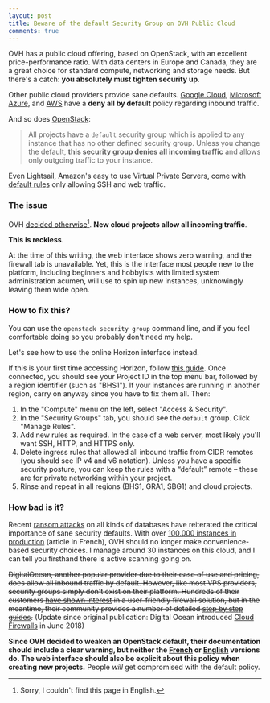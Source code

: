 ```yaml
---
layout: post
title: Beware of the default Security Group on OVH Public Cloud
comments: true
---
```


OVH has a public cloud offering, based on OpenStack, with an excellent price-performance ratio. With data centers in Europe and Canada, they are a great choice for standard compute, networking and storage needs. But there's a catch: **you absolutely must tighten security up**.

Other public cloud providers provide sane defaults. [Google Cloud](https://cloud.google.com/compute/docs/networking#firewall_rules), [Microsoft Azure](https://docs.microsoft.com/en-us/azure/virtual-network/virtual-networks-nsg), and [AWS](http://docs.aws.amazon.com/AWSEC2/latest/UserGuide/authorizing-access-to-an-instance.html) have a **deny all by default** policy regarding inbound traffic.

And so does [OpenStack](https://docs.openstack.org/admin-guide/cli-nova-manage-projects-security.html):

> All projects have a `default` security group which is applied to any instance that has no other defined security group. Unless you change the default, **this security group denies all incoming traffic** and allows only outgoing traffic to your instance.

Even Lightsail, Amazon's easy to use Virtual Private Servers, come with [default rules](https://lightsail.aws.amazon.com/ls/docs/overview/article/understanding-firewall-and-port-mappings-in-amazon-lightsail) only allowing SSH and web traffic.

### The issue

OVH [decided otherwise](https://www.ovh.com/fr/g1925.configurer_un_groupe_de_securite)[^1]. **New cloud projects allow all incoming traffic**.

**This is reckless**.

At the time of this writing, the web interface shows zero warning, and the firewall tab is unavailable. Yet, this is the interface most people new to the platform, including beginners and hobbyists with limited system administration acumen, will use to spin up new instances, unknowingly leaving them wide open.

### How to fix this?

You can use the `openstack security group` command line, and if you feel comfortable doing so you probably don't need my help.

Let's see how to use the online Horizon interface instead.

If this is your first time accessing Horizon, follow [this guide](https://www.ovh.com/us/g1773.configure_user_access_to_horizon). Once connected, you should see your Project ID in the top menu bar, followed by a region identifier (such as "BHS1"). If your instances are running in another region, carry on anyway since you have to fix them all. Then:

1. In the "Compute" menu on the left, select "Access & Security".
2. In the "Security Groups" tab, you should see the `default` group. Click "Manage Rules".
3. Add new rules as required. In the case of a web server, most likely you'll want SSH, HTTP, and HTTPS only.
4. Delete ingress rules that allowed all inbound traffic from CIDR remotes (you should see IP v4 and v6 notation). Unless you have a specific security posture, you can keep the rules with a “default” remote – these are for private networking within your project.
5. Rinse and repeat in all regions (BHS1, GRA1, SBG1) and cloud projects.

### How bad is it?

Recent [ransom attacks](https://www.bleepingcomputer.com/news/security/database-ransom-attacks-have-now-hit-mysql-servers/) on all kinds of databases have reiterated the critical importance of sane security defaults. With over [100.000 instances in production](http://www.journaldunet.com/solutions/cloud-computing/1186311-le-cloud-ovh-enregistre-100-000-vm-en-production/) (article in French), OVH should no longer make convenience-based security choices. I manage around 30 instances on this cloud, and I can tell you firsthand there is active scanning going on.

~~DigitalOcean, another popular provider due to their ease of use and pricing, does allow all inbound traffic by default. However, like most VPS providers, security groups simply don't exist on their platform. Hundreds of their customers [have shown interest](https://digitalocean.uservoice.com/forums/136585-digitalocean/suggestions/2624488-cloud-firewall) in a user-friendly firewall solution, but in the meantime, their community provides a number of detailed [step by step guides](https://www.digitalocean.com/community/tutorials/7-security-measures-to-protect-your-servers#firewalls).~~ (Update since original publication: Digital Ocean introduced [Cloud Firewalls](https://www.digitalocean.com/docs/networking/firewalls/) in June 2018)

**Since OVH decided to weaken an OpenStack default, their documentation should include a clear warning, but neither the [French](https://www.ovh.com/fr/g2018.debuter_avec_une_instance_public_cloud) or [English](https://www.ovh.co.uk/g1775.create_an_instance_in_your_ovh_customer_account) versions do. The web interface should also be explicit about this policy when creating new projects.** People _will_ get compromised with the default policy.

[^1]: Sorry, I couldn't find this page in English.
